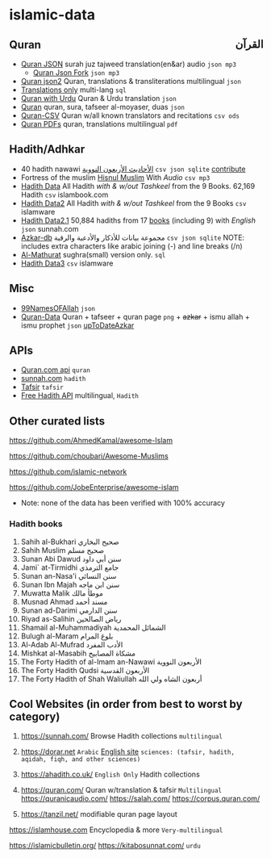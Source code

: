 # islamic-data

<!--name, link, (description if any), formats available, from, Non-default data-->
<!-- by default all data is plain text unless explicitly listed in this file (with no extra chars like "/n" or invisible chars)  -->

## Quran <span style="float: right; font-family: Amiri"> القرآن </span>

- [Quran JSON](https://github.com/semarketir/quranjson) surah juz tajweed translation(en&ar) audio `json mp3`
  - [Quran Json Fork](https://github.com/SadaqaWorks/quranjson) `json mp3`
- [Quran json2](https://github.com/risan/quran-json) Quran, translations & transliterations multilingual `json`
- [Translations only](https://github.com/SadaqaWorks/IslaicDatabase) multi-lang `sql`
- [Quran with Urdu](https://github.com/qalbay/complete-quran-data) Quran & Urdu translation `json`
- [Quran](https://github.com/00AhmedMokhtar00/QuranTafseer-ar-json) quran, sura, tafseer al-moyaser, duas `json`
- [Quran-CSV](https://github.com/azvox/quran-csv/tree/master/resources) Quran w/all known translators and recitations `csv ods`
- [Quran PDFs](https://github.com/abodehq/QuranPDF) quran, translations multilingual `pdf`

## Hadith/Adhkar

- 40 hadith nawawi [الأحاديث الأربعون النووية](https://github.com/osamayy/40-hadith-nawawi-db) `csv json sqlite` [contribute](https://github.com/osamayy/40-hadith-nawawi-db?tab=readme-ov-file#%D8%A7%D9%84%D9%85%D8%B3%D8%A7%D9%87%D9%85%D8%A9)
- Fortress of the muslim [Hisnul Muslim](https://github.com/sheikhhanif/Hisnul_Muslim_Database) With _Audio_ `csv mp3` <!-- No sqlite -->
- [Hadith Data](https://github.com/abdelrahmaan/Hadith-Data-Sets) All Hadith _with & w/out Tashkeel_ from the 9 Books. 62,169 Hadith `csv` islambook.com
- [Hadith Data2](https://github.com/mhashim6/Open-Hadith-Data) All Hadith _with & w/out Tashkeel_ from the 9 Books `csv` islamware
- [Hadith Data2.1](https://github.com/A7med3bdulBaset/hadith-json) 50,884 hadiths from 17 [books](#hadith-books) (including 9) with _English_ `json` sunnah.com
- [Azkar-db](https://github.com/osamayy/azkar-db) مجموعة بيانات للأذكار والأدعية والرقية `csv json sqlite` NOTE: includes extra characters like arabic joining (-) and line breaks (/n)
- [Al-Mathurat](https://github.com/adiman-muhammad/Mathurat) sughra(small) version only. `sql`
- [Hadith Data3](https://github.com/ceefour/hadith-islamware) `csv` islamware
<!-- Bad quality (Bq) / Unfinished (U) / Note (N)
([U]only up to dua 64xml, no sqlite. [N] pdf + sharhPdf )[Hisnul Muslim](https://github.com/khalid-hussain/hisnulMuslimDB) `xml pdf No-sqlite`
-->

## Misc <!--uncategorised-->

- [99NamesOFAllah](https://github.com/Alsarmad/Names_Of_Allah_Json) `json`
- [Quran-Data](https://github.com/Mohamed-Nagdy/Quran-App-Data) Quran + tafseer + quran page `png` + ~~azkar~~ + ismu allah + ismu prophet `json` [upToDateAzkar](https://github.com/osamayy/azkar-db)

## APIs

- [Quran.com api](https://github.com/quran/quran.com-api) `quran` <!--(https://api-docs.quran.com/docs/category/quran.com-api)-->
- [sunnah.com](https://github.com/sunnah-com/api) `hadith`
- [Tafsir](https://github.com/Quran-Tafseer/tafseer_api) `tafsir`
- [Free Hadith API](https://github.com/fawazahmed0/hadith-api) multilingual, `Hadith`

## Other curated lists

https://github.com/AhmedKamal/awesome-Islam

https://github.com/choubari/Awesome-Muslims

https://github.com/islamic-network

https://github.com/JobeEnterprise/awesome-islam

- Note: none of the data has been verified with 100% accuracy

### Hadith books

1. Sahih al-Bukhari صحيح البخاري
1. Sahih Muslim صحيح مسلم
1. Sunan Abi Dawud سنن أبي داود
1. Jami` at-Tirmidhi جامع الترمذي
1. Sunan an-Nasa'i سنن النسائي
1. Sunan Ibn Majah سنن ابن ماجه
1. Muwatta Malik موطأ مالك
1. Musnad Ahmad مسند أحمد
1. Sunan ad-Darimi سنن الدارمي
1. Riyad as-Salihin رياض الصالحين
1. Shamail al-Muhammadiyah الشمائل المحمدية
1. Bulugh al-Maram بلوغ المرام
1. Al-Adab Al-Mufrad الأدب المفرد
1. Mishkat al-Masabih مشكاة المصابيح
1. The Forty Hadith of al-Imam an-Nawawi الأربعون النووية
1. The Forty Hadith Qudsi الأربعون القدسية
1. The Forty Hadith of Shah Waliullah أربعون الشاه ولي الله

## Cool Websites (in order from best to worst by category)

1. https://sunnah.com/ Browse Hadith collections `multilingual`
2. https://dorar.net `Arabic` [English site](https://dorar.net/en) `sciences: (tafsir, hadith, aqidah, fiqh, and other sciences)`
3. https://ahadith.co.uk/ `English Only` Hadith collections <!-- The VERY few Duas come with arabic -->

4. https://quran.com/ Quran w/translation & tafsir `Multilingual`
   https://quranicaudio.com/
   https://salah.com/
   https://corpus.quran.com/
5. https://tanzil.net/ modifiable quran page layout

https://islamhouse.com Encyclopedia & more `Very-multilingual`

<!-- https://www.kalamullah.com/  Not certain? PDF hub? -->

https://islamicbulletin.org/
https://kitabosunnat.com/ `urdu`
